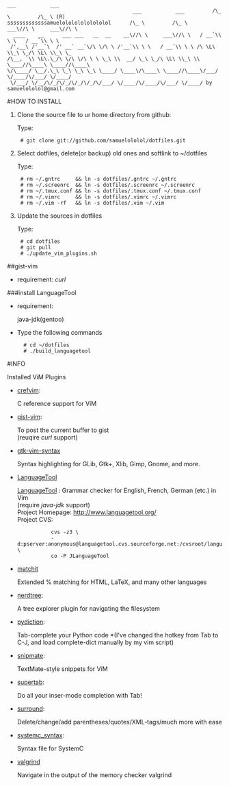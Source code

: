                                                                         ___           ___
                                             ___           ___         /\_ \         /\_ \ (R)
    sssssssssssssamuelolololololololol      /\_ \         /\_ \     ___\//\ \     ___\//\ \
      ____    __      ___ ___   __  __    __\//\ \     ___\//\ \   / __`\\ \ \   / __`\\ \ \
     /',__\ /'__`\  /' __` __`\/\ \/\ \ /'__`\\ \ \   / __`\\ \ \ /\ \L\ \\_\ \_/\ \L\ \\_\ \_
    /\__, `\\ \L\.\_/\ \/\ \/\ \ \ \_\ \\  __/ \_\ \_/\ \L\ \\_\ \\ \____//\____\ \____//\____\
    \/\____/ \__/.\_\ \_\ \_\ \_\ \____/ \____\/\____\ \____//\____\/___/ \/____/\/___/ \/____/
     \/___/ \/__/\/_/\/_/\/_/\/_/\/___/ \/____/\/____/\/___/ \/____/ by samuelololol@gmail.com
                                                                                                          

#HOW TO INSTALL

1. Clone the source file to ur home directory from github:  
    
    Type:

        # git clone git://github.com/samuelololol/dotfiles.git

2. Select dotfiles, delete(or backup) old ones and softlink to ~/dotfiles  

    Type:

        # rm ~/.gntrc     && ln -s dotfiles/.gntrc ~/.gntrc  
        # rm ~/.screenrc  && ln -s dotfiles/.screenrc ~/.screenrc  
        # rm ~/.tmux.conf && ln -s dotfiles/.tmux.conf ~/.tmux.conf  
        # rm ~/.vimrc     && ln -s dotfiles/.vimrc ~/.vimrc  
        # rm ~/.vim -rf   && ln -s dotfiles/.vim ~/.vim  


3. Update the sources in dotfiles  

    Type:

        # cd dotfiles  
        # git pull
        # ./update_vim_plugins.sh
       

##gist-vim

+ requirement: _curl_  

###install LanguageTool  

+ requirement:  

    java-jdk(gentoo)

+ Type the following commands

        # cd ~/dotfiles  
        # ./build_languagetool  


#INFO


Installed ViM Plugins

+ [crefvim](http://github.com/vim-scripts/CRefVim): 

   C reference support for ViM

+ [gist-vim](http://github.com/mattn/gist-vim): 

   To post the current buffer to gist  
   (reuqire _curl_ support)

+ [gtk-vim-syntax](git://github.com/vim-scripts/gtk-vim-syntax.git)

   Syntax highlighting for GLib, Gtk+, Xlib, Gimp, Gnome, and more. 

+ [LanguageTool](http://www.vim.org/scripts/script.php?script_id=3223)  
  
   [LanguageTool](http://www.languagetool.org/) : Grammar checker for English, French, German (etc.) in Vim   
   (require _java-jdk_ support)  
   Project Homepage: http://www.languagetool.org/  
   Project CVS:   

                 cvs -z3 \   
                 -d:pserver:anonymous@languagetool.cvs.sourceforge.net:/cvsroot/languagetool \   
                 co -P JLanguageTool   

+ [matchit](git://github.com/vim-scripts/matchit.zip.git)

   Extended % matching for HTML, LaTeX, and many other languages

+ [nerdtree](http://github.com/scrooloose/nerdtree): 

   A tree explorer plugin for navigating the filesystem

* [pydiction](http://github.com/vim-scripts/Pydiction): 

   Tab-complete your Python code 
   *(I've changed the hotkey from Tab to C-J,
     and load complete-dict manually by my vim script) 

+ [snipmate](http://github.com/msanders/snipmate.vim): 

   TextMate-style snippets for ViM

+ [supertab](http://github.com/ervandew/supertab): 

   Do all your inser-mode completion with Tab!

+ [surround](git://github.com/vim-scripts/surround.vim.git):

   Delete/change/add parentheses/quotes/XML-tags/much more with ease

+ [systemc_syntax](http://www.vim.org/scripts/script.php?script_id=835): 

   Syntax file for SystemC

+ [valgrind](https://github.com/vim-scripts/valgrind.vim)

   Navigate in the output of the memory checker valgrind


<!-- {{{ 
#The Detail of Files Placement

* crefvim/
* gist-vim/
* gtk-vim-syntax/
* matchit/
* nerdtree/
* pydiction/
* snipmate/
* supertab/
* surround/
* systemc_syntax/
* valgrind/
* .gntrc
* .screenrc
* .tmux.conf
* .vimrc


-----


* crefvim  
  crefvim/after/syntax/help.vim  
  doc/crefvim.txt  
  doc/crefvimdoc.txt  
  ftplugin/c/crefvim.vim 

* gist-vim  
  plugin/gist-vim

* gtk-vim-syntax  
  syntax/c/*.vim  
  
* matchit  
  doc/matchit.txt  
  plugin/matchit.vim  

* nerdtree  
  doc/NERD_tree.txt  
  nerdtree_plugin/exec_menuitem.vim  
  nerdtree_plugin/fs_menu.vim  
  plugin/NERD_tree.txt  

* snipmate  
  after/plugin/snipMate.vim  
  autoload/snipMate.vim  
  doc/snipMate.txt  
  ftplugin/xhtml/html_snip_helper.vim  
  syntax/snippet.vim  
  snippets/*.snippets  

* supertab  
  doc/supertab.txt  
  plugin/supertab.vim  

* surround  
  doc/surround.txt  
  plugin/surround.vim  

* systemc_syntax  
  ftplugin/systemc.vim

* valgrind  
  plugin/valgrind.vim

* pydiction  
  doc/README.txt  
  ftplugin/python/python_pydiction.vim (fork-version, change the key map to C-J)  
  plugin/python_diction.vim  
  pydiction.py  
  (complete-dict)   


* my custom vim script  
    plugin/

        mycscope.vim         key map for cscope  
        mycsct.vim           ctags/cscope detection and generation  
        mybrace.vim          brace utils  
        mymaptoggle.vim      contain a function used by MoveTo*()  
        mymvtotab.vim        MoveTo*() function used for moving tab  
        mysystemc.vim        Sysc() function to enable SystemC syntax  

    ftplugin/python/  

        mypython.vim         Load dictionary file: complete-dict need  
                             by pydiction

NOTES
===========

* add submodule:  

        $ git submodule add <FULL GIT REPO PATH> <local folder name>  
        $ git submodule update --init  
        $ cd <local folder name>  
        $ git pull origin master  
        $ cd ..  
        $ git commit -m'add a new submodule'  


}}} 
vim:fdm=marker
-->
